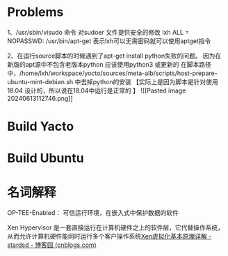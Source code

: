 
# Problems

 1、/usr/sbin/visudo 命令
	 对sudoer 文件提供安全的修改
	 lxh ALL = NOPASSWD: /usr/bin/apt-get 表示lxh可以无需密码就可以使用aptget指令

2、在运行source脚本的时候遇到了apt-get install python失败的问题。
	因为在新版的apt源中不包含老版本python 应该使用python3 或更新的
	在脚本路径中，/home/lxh/workspace/yocto/sources/meta-alb/scripts/host-prepare-ubuntu-mint-debian.sh  中去掉python的安装  【实际上是因为脚本是针对使用18.04 设计的，所以说在18.04中运行是正常的 】
	![[Pasted image 20240613112746.png]]


# Build Yacto

# Build Ubuntu




# 名词解释

OP-TEE-Enabled： 可信运行环境，在嵌入式中保护数据的软件

Xen Hypervisor 是一套直接运行在计算机硬件之上的软件层，它代替操作系统，从而允许计算机硬件能同时运行多个客户操作系统[Xen虚拟化基本原理详解 - stardsd - 博客园 (cnblogs.com)](https://www.cnblogs.com/sddai/p/5931201.html)

